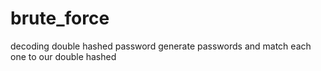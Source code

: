 # brute_force
decoding double hashed password
generate passwords and match each one to our double hashed
